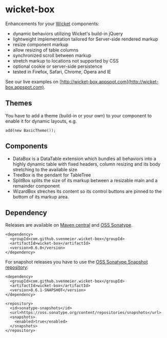 wicket-box
==========

Enhancements for your [Wicket](http://wicket.apache.org) components:

- dynamic behaviors utilizing Wicket's build-in jQuery
- lightweight implementation tailored for Server-side rendered markup
- resize component markup
- allow resizing of table columns
- synchronized scroll between markup
- stretch markup to locations not supported by CSS
- optional cookie or server-side persistence
- tested in Firefox, Safari, Chrome, Opera and IE

See our live examples on [http://wicket-box.appspot.com](http://wicket-box.appspot.com).

Themes
------

You have to add a theme (build-in or your own) to your component to enable it for dynamic layouts, e.g.

    add(new BasicTheme());

Components
----------

- DataBox is a DataTable extension which bundles all behaviors into a highly dynamic table
  with fixed headers, column resizing and its body stretching to the available size
- TreeBox is the pendant for TableTree 
- SplitBox splits the size of its markup between a resizable main and a remainder component
- WizardBox streches its content so its control buttons are pinned to the bottom of its markup area.

Dependency
----------

Releases are available on [Maven central](http://repo1.maven.org/maven2/com/github/svenmeier/wicket-box)
and [OSS Sonatype](https://oss.sonatype.org/content/repositories/releases/com/github/svenmeier/wicket-box).

    <dependency>
      <groupId>com.github.svenmeier.wicket-box</groupId>
      <artifactId>wicket-box</artifactId>
      <version>0.6.0</version>
    </dependency>

For snapshot releases you have to use the [OSS Sonatype Snapshot repository](https://oss.sonatype.org/content/repositories/snapshots/com/github/svenmeier/wicket-box/):

    <dependency>
      <groupId>com.github.svenmeier.wicket-box</groupId>
      <artifactId>wicket-box</artifactId>
      <version>0.6.1-SNAPSHOT</version>
    </dependency>

    <repository>
      <id>sonatype-snapshots</id>
      <url>https://oss.sonatype.org/content/repositories/snapshots</url>
      <snapshots>
        <enabled>true</enabled>
      </snapshots>    	
    </repository>

